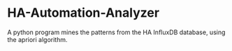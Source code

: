 # HA-Automation-Analyzer
A python program mines the patterns from the HA InfluxDB database, using the apriori algorithm.
